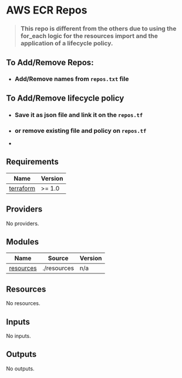 # AWS ECR Repos

> ### This repo is different from the others due to using the for_each logic for the resources import and the application of a lifecycle policy.

## To Add/Remove Repos:
* ### Add/Remove names from `repos.txt` file

## To Add/Remove lifecycle policy
* ### Save it as json file and link it on the `repos.tf`
* ### or remove existing file and policy on `repos.tf`
*
<!-- BEGINNING OF PRE-COMMIT-TERRAFORM DOCS HOOK -->
## Requirements

| Name | Version |
|------|---------|
| <a name="requirement_terraform"></a> [terraform](#requirement\_terraform) | >= 1.0 |

## Providers

No providers.

## Modules

| Name | Source | Version |
|------|--------|---------|
| <a name="module_resources"></a> [resources](#module\_resources) | ./resources | n/a |

## Resources

No resources.

## Inputs

No inputs.

## Outputs

No outputs.
<!-- END OF PRE-COMMIT-TERRAFORM DOCS HOOK -->
